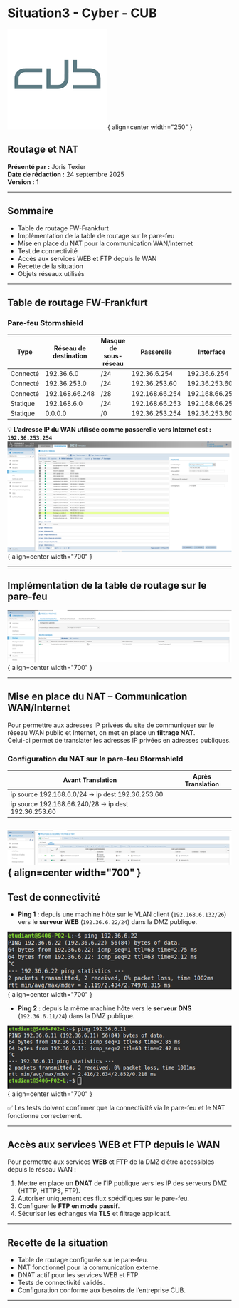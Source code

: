 # Situation3 - Cyber - CUB
![logo cub0](../../media/83.png){ align=center width="250" }

## Routage et NAT  

**Présenté par :** Joris Texier  
**Date de rédaction :** 24 septembre 2025  
**Version :** 1  

---

## Sommaire

- Table de routage FW-Frankfurt  
- Implémentation de la table de routage sur le pare-feu  
- Mise en place du NAT pour la communication WAN/Internet  
- Test de connectivité  
- Accès aux services WEB et FTP depuis le WAN  
- Recette de la situation  
- Objets réseaux utilisés  

---

## Table de routage FW-Frankfurt  

### Pare-feu Stormshield  

| Type | Réseau de destination | Masque de sous-réseau | Passerelle | Interface |
|------|------------------------|------------------------|-------------|------------|
| Connecté | 192.36.6.0 | /24 | 192.36.6.254 | 192.36.6.254 |
| Connecté | 192.36.253.0 | /24 | 192.36.253.60 | 192.36.253.60 |
| Connecté | 192.168.66.248 | /28 | 192.168.66.254 | 192.168.66.254 |
| Statique | 192.168.6.0 | /24 | 192.168.66.253 | 192.168.66.254 |
| Statique | 0.0.0.0 | /0 | 192.36.253.254 | 192.36.253.60 |

💡 **L’adresse IP du WAN utilisée comme passerelle vers Internet est : `192.36.253.254`**
![logo cub0](../../media/84.png){ align=center width="700" }

---

## Implémentation de la table de routage sur le pare-feu  

![logo cub0](../../media/85.png){ align=center width="700" }

---

## Mise en place du NAT – Communication WAN/Internet  

Pour permettre aux adresses IP privées du site de communiquer sur le réseau WAN public et Internet, on met en place un **filtrage NAT**.  
Celui-ci permet de translater les adresses IP privées en adresses publiques.

### Configuration du NAT sur le pare-feu Stormshield  

| Avant Translation | Après Translation |
|-------------------|-------------------|
| ip source 192.168.6.0/24 → ip dest 192.36.253.60 |
| ip source 192.168.66.240/28 → ip dest 192.36.253.60 |

![logo cub0](../../media/86.png){ align=center width="700" }
---

## Test de connectivité  

- **Ping 1 :** depuis une machine hôte sur le VLAN client (`192.168.6.132/26`) vers le **serveur WEB** (`192.36.6.22/24`) dans la DMZ publique.  

![logo cub0](../../media/87.png){ align=center width="700" }

- **Ping 2 :** depuis la même machine hôte vers le **serveur DNS** (`192.36.6.11/24`) dans la DMZ publique.
  
![logo cub0](../../media/88.png){ align=center width="700" }

✅ Les tests doivent confirmer que la connectivité via le pare-feu et le NAT fonctionne correctement.

---

## Accès aux services WEB et FTP depuis le WAN  

Pour permettre aux services **WEB** et **FTP** de la DMZ d’être accessibles depuis le réseau WAN :

1. Mettre en place un **DNAT** de l’IP publique vers les IP des serveurs DMZ (HTTP, HTTPS, FTP).  
2. Autoriser uniquement ces flux spécifiques sur le pare-feu.  
3. Configurer le **FTP en mode passif**.  
4. Sécuriser les échanges via **TLS** et filtrage applicatif.

---

## Recette de la situation  

- Table de routage configurée sur le pare-feu.  
- NAT fonctionnel pour la communication externe.  
- DNAT actif pour les services WEB et FTP.  
- Tests de connectivité validés.  
- Configuration conforme aux besoins de l’entreprise CUB.  

---

